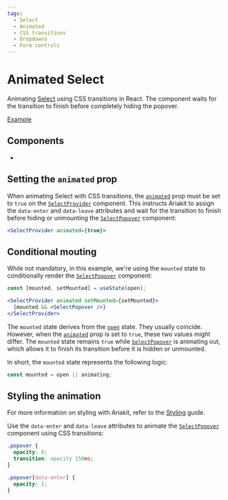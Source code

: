 ```yaml
---
tags:
  - Select
  - Animated
  - CSS transitions
  - Dropdowns
  - Form controls
---
```


# Animated Select

<div data-description>

Animating [Select](/components/select) using CSS transitions in React. The component waits for the transition to finish before completely hiding the popover.

</div>

<div data-tags></div>

<a href="./index.tsx" data-playground>Example</a>

## Components

<div data-cards="components">

- [](/components/select)

</div>

## Setting the `animated` prop

When animating Select with CSS transitions, the [`animated`](/reference/select-provider#animated) prop must be set to `true` on the [`SelectProvider`](/reference/select-provider) component. This instructs Ariakit to assign the `data-enter` and `data-leave` attributes and wait for the transition to finish before hiding or unmounting the [`SelectPopover`](/reference/select-popover) component:

```jsx
<SelectProvider animated={true}>
```

## Conditional mouting

While not mandatory, in this example, we're using the `mounted` state to conditionally render the [`SelectPopover`](/reference/select-popover) component:

```jsx {4}
const [mounted, setMounted] = useState(open);

<SelectProvider animated setMounted={setMounted}>
  {mounted && <SelectPopover />}
</SelectProvider>
```

The `mounted` state derives from the [`open`](/reference/select-provider#open) state. They usually coincide. However, when the [`animated`](/reference/select-provider#animated) prop is set to `true`, these two values might differ. The `mounted` state remains `true` while [`SelectPopover`](/reference/select-popover) is animating out, which allows it to finish its transition before it is hidden or unmounted.

In short, the `mounted` state represents the following logic:

```js
const mounted = open || animating;
```

## Styling the animation

<aside data-type="note">

For more information on styling with Ariakit, refer to the [Styling](/guide/styling) guide.

</aside>

Use the `data-enter` and `data-leave` attributes to animate the [`SelectPopover`](/reference/select-popover) component using CSS transitions:

```css
.popover {
  opacity: 0;
  transition: opacity 150ms;
}

.popover[data-enter] {
  opacity: 1;
}
```
